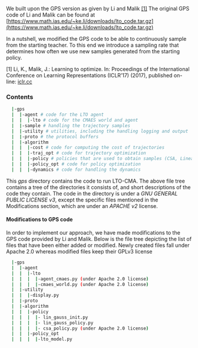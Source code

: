 We built upon the GPS version as given by Li and Malik [[1]](#1)
The original GPS code of Li and Malik can be found at [https://www.math.ias.edu/~ke.li/downloads/lto_code.tar.gz](https://www.math.ias.edu/~ke.li/downloads/lto_code.tar.gz)

In a nutshell, we modified the GPS code to be able to continuously sample from the starting teacher. To this end we introduce a sampling rate that determines how often we use new samples generated from the starting policy.

<a id="1">[1]</a> 
Li, K., Malik, J.: Learning to optimize. In: Proceedings of the International
Conference on Learning Representations (ICLR’17) (2017), published on-
line: [iclr.cc](iclr.cc)

### Contents
```bash
  |-gps
  |  |-agent # code for the LTO agent  
  |  |  |-lto # code for the CMAES world and agent
  |  |-sample # handling the trajectory samples
  |  |-utility # utilities, including the handling logging and output
  |  |-proto # the protocol buffers
  |  |-algorithm
  |  |  |-cost # code for computing the cost of trajectories
  |  |  |-traj_opt # code for trajectory optimization
  |  |  |-policy # policies that are used to obtain samples (CSA, Linear Gaussian and NN)
  |  |  |-policy_opt # code for policy optimization
  |  |  |-dynamics # code for handling the dynamics
```
This *gps* directory contains the code to run LTO-CMA. The above file tree contains a tree of the directories it consists of, and short descriptions of the code they contain. The code in the directory is under a *GNU GENERAL PUBLIC LICENSE v3*, except the specific files mentioned in the Modifications section, which are under an *APACHE v2* license.

#### Modifications to GPS code
In order to implement our approach, we have made modifications to the GPS code provided by Li and Malik. Below is the file tree depicting the list of files that have been either added or modified. Newly created files fall under Apache 2.0 whereas modified files keep their GPLv3 license
```bash
  |-gps
  |  |-agent
  |  |  |-lto
  |  |  |  |-agent_cmaes.py (under Apache 2.0 license)
  |  |  |  |-cmaes_world.py (under Apache 2.0 license)
  |  |-utility
  |  |  |-display.py
  |  |-proto
  |  |-algorithm
  |  |  |-policy
  |  |  |  |- lin_gauss_init.py
  |  |  |  |- lin_gauss_policy.py
  |  |  |  |- csa_policy.py (under Apache 2.0 license)
  |  |  |-policy_opt
  |  |  |  |-lto_model.py
```

